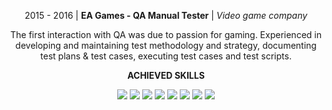<p align="center">
2015 - 2016 | <b>EA Games - QA Manual Tester</b> | <i>Video game company</i>
  

</p>

<p align="center">
The first interaction with QA was due to passion for gaming. Experienced in developing and maintaining test methodology and strategy, documenting test plans & test cases, executing test cases and test scripts.
</p>

<p align="center"> <b>ACHIEVED SKILLS</b> </p>

<div align="center">
  
![](https://img.shields.io/badge/Test%20Plan-AAD40D)
![](https://img.shields.io/badge/Jira-61DAFB)
![](https://img.shields.io/badge/Test%20cases-A10DD4)
![](https://img.shields.io/badge/Bug%20Reports-D43A0D)
![](https://img.shields.io/badge/DevTrack-84A77D)
![](https://img.shields.io/badge/Manual%20Testing-7D8FA7)
![](https://img.shields.io/badge/Zephyr-DEA0C4)
![](https://img.shields.io/badge/Console%20Testing-4D226C)

</div>
